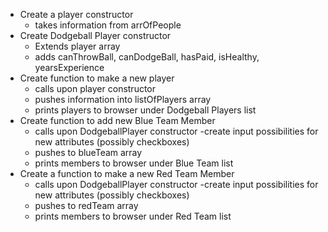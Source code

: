 - Create a player constructor
    - takes information from arrOfPeople
- Create Dodgeball Player constructor
    - Extends player array
    - adds canThrowBall, canDodgeBall, hasPaid, isHealthy, yearsExperience
- Create function to make a new player
    - calls upon player constructor
    - pushes information into listOfPlayers array
    - prints players to browser under Dodgeball Players list
- Create function to add new Blue Team Member
    - calls upon DodgeballPlayer constructor
        -create input possibilities for new attributes (possibly checkboxes)
    - pushes to blueTeam array
    - prints members to browser under Blue Team list
- Create a function to make a new Red Team Member
    - calls upon DodgeballPlayer constructor
        -create input possibilities for new attributes (possibly checkboxes)
    - pushes to redTeam array
    - prints members to browser under Red Team list
